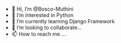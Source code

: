 - 👋 Hi, I’m @Bosco-Muthini
- 👀 I’m interested in Python
- 🌱 I’m currently learning Django Framework
- 💞️ I’m looking to collaborate...
- 📫 How to reach me ...

<!---
Bosco-Muthini/Bosco-Muthini is a ✨ special ✨ repository because its `README.md` (this file) appears on your GitHub profile.
You can click the Preview link to take a look at your changes.
--->
